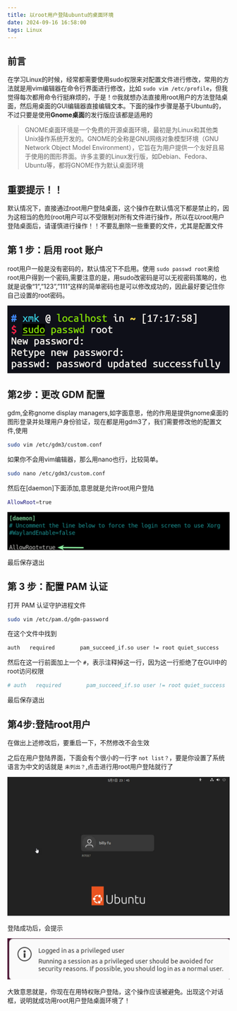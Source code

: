 ```yaml
---
title: 以root用户登陆ubuntu的桌面环境
date: 2024-09-16 16:58:00
tags: Linux
---
```

## 前言

在学习Linux的时候，经常都需要使用sudo权限来对配置文件进行修改，常用的方法就是用vim编辑器在命令行界面进行修改，比如 `sudo vim /etc/profile`，但我觉得每次都用命令行挺麻烦的，于是！🤓我就想办法直接用root用户的方法登陆桌面，然后用桌面的GUI编辑器直接编辑文本。下面的操作步骤是基于Ubuntu的，不过只要是使用**Gnome桌面**的发行版应该都是适用的

> GNOME桌面环境是一个免费的开源桌面环境，最初是为Linux和其他类Unix操作系统开发的。GNOME的全称是GNU网络对象模型环境（GNU Network Object Model Environment），它旨在为用户提供一个友好且易于使用的图形界面。许多主要的Linux发行版，如Debian、Fedora、Ubuntu等，都将GNOME作为默认桌面环境

## 重要提示！！

默认情况下，直接通过root用户登陆桌面，这个操作在默认情况下都是禁止的，因为这相当的危险(root用户可以不受限制对所有文件进行操作，所以在以root用户登陆桌面后，请谨慎进行操作！！不要乱删除一些重要的文件，尤其是配置文件

## 第 1 步：启用 root 账户

root用户一般是没有密码的，默认情况下不启用。使用 `sudo passwd root`来给root用户得到一个密码,需要注意的是，用sudo改密码是可以无视密码策略的，也就是说像“1”,”123”,”111”这样的简单密码也是可以修改成功的，因此最好要记住你自己设置的root密码。

![image-20240916171827876](https://raw.githubusercontent.com/kashima19960/img/master/%E4%BB%A5root%E7%94%A8%E6%88%B7%E7%99%BB%E9%99%86ubuntu%E7%9A%84%E6%A1%8C%E9%9D%A2%E7%8E%AF%E5%A2%83%20/image-20240916171827876.png)

## 第2步：更改 GDM 配置

gdm,全称gnome display managers,如字面意思，他的作用是提供gnome桌面的图形登录并处理用户身份验证，现在都是用gdm3了，我们需要修改他的配置文件,使用

```bash
sudo vim /etc/gdm3/custom.conf
```

如果你不会用vim编辑器，那么用nano也行，比较简单。

```bash
sudo nano /etc/gdm3/custom.conf
```

然后在[daemon]下面添加,意思就是允许root用户登陆

```bash
AllowRoot=true
```

![image-20240916174416908](https://raw.githubusercontent.com/kashima19960/img/master/%E4%BB%A5root%E7%94%A8%E6%88%B7%E7%99%BB%E9%99%86ubuntu%E7%9A%84%E6%A1%8C%E9%9D%A2%E7%8E%AF%E5%A2%83%20/image-20240916174416908.png)

最后保存退出

## 第 3 步：配置 PAM 认证

打开 PAM 认证守护进程文件

```bash
sudo vim /etc/pam.d/gdm-password
```

在这个文件中找到

```bash
auth   required        pam_succeed_if.so user != root quiet_success
```

然后在这一行前面加上一个 `#`，表示注释掉这一行，因为这一行拒绝了在GUI中的root访问权限

```bash
# auth   required        pam_succeed_if.so user != root quiet_success
```

最后保存退出

## 第4步:登陆root用户

在做出上述修改后，要重启一下，不然修改不会生效

之后在用户登陆界面，下面会有个很小的一行字 `not list？`，要是你设置了系统语言为中文的话就是 `未列出？`,点击进行用root用户登陆就行了

![轻松 DIY：Ubuntu 登录与锁屏壁纸定制全攻略 - 系统极客](https://raw.githubusercontent.com/kashima19960/img/master/%E4%BB%A5root%E7%94%A8%E6%88%B7%E7%99%BB%E9%99%86ubuntu%E7%9A%84%E6%A1%8C%E9%9D%A2%E7%8E%AF%E5%A2%83%20/change-ubuntu-22-04-login-screen-background-8.jpg)

登陆成功后，会提示

![image-20240916175400174](https://raw.githubusercontent.com/kashima19960/img/master/%E4%BB%A5root%E7%94%A8%E6%88%B7%E7%99%BB%E9%99%86ubuntu%E7%9A%84%E6%A1%8C%E9%9D%A2%E7%8E%AF%E5%A2%83%20/image-20240916175400174.png)

大致意思就是，你现在在用特权账户登陆，这个操作应该被避免。出现这个对话框，说明就成功用root用户登陆桌面环境了！
